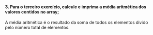 #### 3. Para o terceiro exercício, calcule e imprima a média aritmética dos valores contidos no array;
A média aritmética é o resultado da soma de todos os elementos divido pelo número total de elementos.
